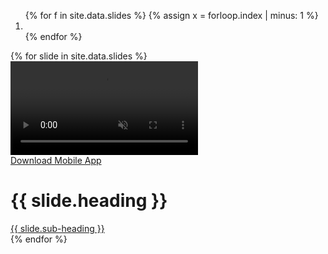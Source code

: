 <div id='carousel' class='carousel slide carousel-fade once contain' data-ride='carousel'>
  <ol class='carousel-indicators flex' id = 'indicate'>
    {% for f in site.data.slides %}
      {% assign x = forloop.index | minus: 1 %}
      <li data-target='#carousel' data-slide-to='{{ x }}' {% if x == 0 %} class='active' {% endif %}></li>
    {% endfor %}
  </ol>
  <div class='carousel-inner'>
    {% for slide in site.data.slides %}
      <div class="item {% if forloop.index == 1 %} {{'active'}}{% endif %}">
        <video autoplay loop muted>
          <source src = '{{site.baseurl}}/assets/video{{ forloop.index }}.mp4'>
        </video>
        <div class = 'shadow' tabindex = '1'>
          <div class = 'hold contain'>
            <div class = 'hold-center'>
            <a href="https://play.google.com/store/apps/details?id=co.sonofy.smartroomsolutions&pcampaignid=MKT-Other-global-all-co-prtnr-py-PartBadge-Mar2515-1" class = 'download flex' target = '_blank'>
              <div class = 'flex'>
              <i class="fa fa-android" aria-hidden = 'true'></i>
             <span>Download Mobile App</span>
              </div>
            </a>
              <h1>{{ slide.heading }}</h1>
              <span class = 'downs displace'>
                <a class = 'ui' href = '{{ site.baseurl }}/#ui'>
                  {{ slide.sub-heading }}
                  <i class="fa fa-arrow-circle-o-right" aria-hidden = 'true'></i>
                </a>
              </span>
            </div>
          </div>
        </div>
      </div>
    {% endfor %}
  </div>
</div>
